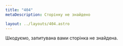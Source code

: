 ```yaml
---
title: "404"
metaDescription: Сторінку не знайдено

layout: ../layouts/404.astro
---
```

Шкодуємо, запитувана вами сторінка не знайдена.
